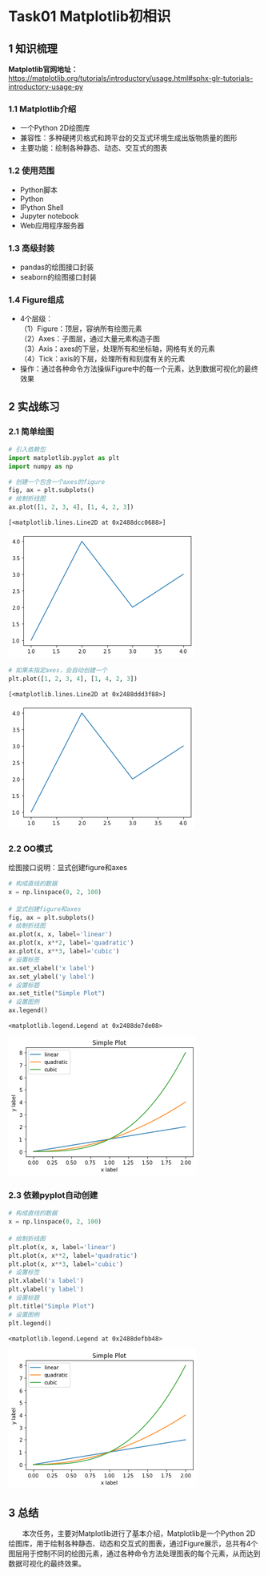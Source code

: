 # Task01 Matplotlib初相识

## 1 知识梳理

**Matplotlib官网地址：**  
https://matplotlib.org/tutorials/introductory/usage.html#sphx-glr-tutorials-introductory-usage-py

### 1.1 Matplotlib介绍  
- 一个Python 2D绘图库
- 兼容性：多种硬拷贝格式和跨平台的交互式环境生成出版物质量的图形
- 主要功能：绘制各种静态、动态、交互式的图表

### 1.2 使用范围
- Python脚本
- Python
- IPython Shell
- Jupyter notebook
- Web应用程序服务器

### 1.3 高级封装
- pandas的绘图接口封装
- seaborn的绘图接口封装

### 1.4 Figure组成
- 4个层级：  
（1）Figure：顶层，容纳所有绘图元素  
（2）Axes：子图层，通过大量元素构造子图  
（3）Axis：axes的下层，处理所有和坐标轴，网格有关的元素  
（4）Tick：axis的下层，处理所有和刻度有关的元素
- 操作：通过各种命令方法操纵Figure中的每一个元素，达到数据可视化的最终效果

## 2 实战练习

### 2.1 简单绘图


```python
# 引入依赖包
import matplotlib.pyplot as plt
import numpy as np
```


```python
# 创建一个包含一个axes的figure
fig, ax = plt.subplots()  
# 绘制折线图
ax.plot([1, 2, 3, 4], [1, 4, 2, 3])
```




    [<matplotlib.lines.Line2D at 0x2488dcc0688>]




    
![png](images/task01/output_10_1.png)
    



```python
# 如果未指定axes，会自动创建一个
plt.plot([1, 2, 3, 4], [1, 4, 2, 3])
```




    [<matplotlib.lines.Line2D at 0x2488ddd3f88>]




    
![png](images/task01/output_11_1.png)
    


### 2.2 OO模式

绘图接口说明：显式创建figure和axes


```python
# 构成直线的数据
x = np.linspace(0, 2, 100)

# 显式创建figure和axes
fig, ax = plt.subplots()
# 绘制折线图
ax.plot(x, x, label='linear')  
ax.plot(x, x**2, label='quadratic')  
ax.plot(x, x**3, label='cubic')
# 设置标签
ax.set_xlabel('x label') 
ax.set_ylabel('y label') 
# 设置标题
ax.set_title("Simple Plot")
# 设置图例
ax.legend() 
```




    <matplotlib.legend.Legend at 0x2488de7de08>




    
![png](images/task01/output_14_1.png)
    


### 2.3 依赖pyplot自动创建


```python
# 构成直线的数据
x = np.linspace(0, 2, 100)

# 绘制折线图
plt.plot(x, x, label='linear') 
plt.plot(x, x**2, label='quadratic')  
plt.plot(x, x**3, label='cubic')
# 设置标签
plt.xlabel('x label')
plt.ylabel('y label')
# 设置标题
plt.title("Simple Plot")
# 设置图例
plt.legend()
```




    <matplotlib.legend.Legend at 0x2488defbb48>




    
![png](images/task01/output_16_1.png)
    


## 3 总结

&emsp;&emsp;本次任务，主要对Matplotlib进行了基本介绍，Matplotlib是一个Python 2D绘图库，用于绘制各种静态、动态和交互式的图表，通过Figure展示，总共有4个图层用于控制不同的绘图元素，通过各种命令方法处理图表的每个元素，从而达到数据可视化的最终效果。
